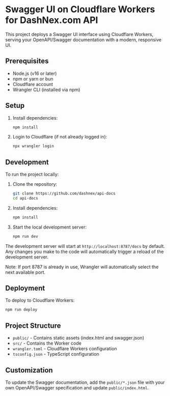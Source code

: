 # Swagger UI on Cloudflare Workers for DashNex.com API

This project deploys a Swagger UI interface using Cloudflare Workers, serving your OpenAPI/Swagger documentation with a modern, responsive UI.

## Prerequisites

- Node.js (v16 or later)
- npm or yarn or bun
- Cloudflare account
- Wrangler CLI (installed via npm)

## Setup

1. Install dependencies:
   ```bash
   npm install
   ```

2. Login to Cloudflare (if not already logged in):
   ```bash
   npx wrangler login
   ```

## Development

To run the project locally:

1. Clone the repository:
   ```bash
   git clone https://github.com/dashnex/api-docs
   cd api-docs
   ```

2. Install dependencies:
   ```bash
   npm install
   ```

3. Start the local development server:
   ```bash
   npm run dev
   ```

The development server will start at `http://localhost:8787/docs` by default. Any changes you make to the code will automatically trigger a reload of the development server.

Note: If port 8787 is already in use, Wrangler will automatically select the next available port.

## Deployment

To deploy to Cloudflare Workers:

```bash
npm run deploy
```

## Project Structure

- `public/` - Contains static assets (index.html and swagger.json)
- `src/` - Contains the Worker code
- `wrangler.toml` - Cloudflare Workers configuration
- `tsconfig.json` - TypeScript configuration

## Customization

To update the Swagger documentation, add the `public/*.json` file with your own OpenAPI/Swagger specification and update `public/index.html`.  